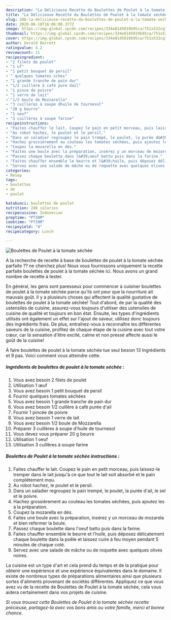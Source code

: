 ```yaml
---
description: "La Délicieuse Recette du Boulettes de Poulet à la tomate séchée"
title: "La Délicieuse Recette du Boulettes de Poulet à la tomate séchée"
slug: 288-la-delicieuse-recette-du-boulettes-de-poulet-a-la-tomate-sechee
date: 2020-06-18T16:06:00.377Z
image: https://img-global.cpcdn.com/recipes/334e8145019b95ca/751x532cq70/boulettes-de-poulet-a-la-tomate-sechee-photo-principale-de-la-recette.jpg
thumbnail: https://img-global.cpcdn.com/recipes/334e8145019b95ca/751x532cq70/boulettes-de-poulet-a-la-tomate-sechee-photo-principale-de-la-recette.jpg
cover: https://img-global.cpcdn.com/recipes/334e8145019b95ca/751x532cq70/boulettes-de-poulet-a-la-tomate-sechee-photo-principale-de-la-recette.jpg
author: Gerald Barrett
ratingvalue: 4.2
reviewcount: 11
recipeingredient:
- "2 filets de poulet"
- "1 uf"
- "1 petit bouquet de persil"
- " quelques tomates sches"
- "1 grande tranche de pain dur"
- "1/2 cuillère à café pure dail"
- "1 pince de poivre"
- "1 verre de lait"
- "1/2 boule de Mozzarella"
- "3 cuillères à soupe dhuile de tournesol"
- "20 g beurre"
- "1 oeuf"
- "3 cuillères à soupe farine"
recipeinstructions:
- "Faites chauffer le lait. Coupez le pain en petit morceau, puis laissez-le tremper dans le lait jusqu&#39;à ce que tout le lait soit absorbé et le pain complétement mou."
- "Au robot hachez, le poulet et le persil."
- "Dans un saladier regroupez le pain trempé, le poulet, la purée d&#39;ail, le sel et le poivre."
- "Hachez grossièrement au couteau les tomates séchées, puis ajoutez les à la préparation."
- "Coupez la mozarella en dés."
- "Faites une boule avec la préparation, insérez y un morceau de mozarela et bien refermer la boule."
- "Passez chaque boulette dans l&#39;oeuf battu puis dans la farine."
- "Faites chauffer ensemble le beurre et l&#39;huile, puis déposez délicatement chaque boulette dans la poêle et laissez cuire à feu moyen pendant 5 minutes de chaque coté."
- "Servez avec une salade de mâche ou de roquette avec quelques olives noires."
categories:
- Resep
tags:
- boulettes
- de
- poulet

katakunci: boulettes de poulet 
nutrition: 249 calories
recipecuisine: Indonesian
preptime: "PT38M"
cooktime: "PT39M"
recipeyield: "4"
recipecategory: Lunch

---
```



![Boulettes de Poulet à la tomate séchée](https://img-global.cpcdn.com/recipes/334e8145019b95ca/751x532cq70/boulettes-de-poulet-a-la-tomate-sechee-photo-principale-de-la-recette.jpg)

A la recherche de recette à base de boulettes de poulet à la tomate séchée parfaite ?? ne cherchez plus! Nous vous fournissons uniquement la recette parfaite boulettes de poulet à la tomate séchée ici. Nous avons un grand nombre de recette à tester.

En général, les gens sont paresseux pour commencer à cuisiner boulettes de poulet à la tomate séchée parce qu'ils ont peur que la nourriture ait mauvais goût. Il y a plusieurs choses qui affectent la qualité gustative de boulettes de poulet à la tomate séchée! Tout d'abord, de par la qualité des ustensiles de cuisine, assurez-vous toujours d'utiliser des ustensiles de cuisine de qualité et toujours en bon état. Ensuite, les types d'ingrédients utilisés ont également un effet sur l'ajout de saveur, utilisez donc toujours des ingrédients frais. De plus, entraînez-vous à reconnaître les différentes saveurs de la cuisine, profitez de chaque étape de la cuisine avec tout votre cœur, car la sensation d'être excité, calme et non pressé affecte aussi le goût de la cuisine!

<!--inarticleads1-->

À faire boulettes de poulet à la tomate séchée tue seul besion 13 Ingrédients et 9 pas. Voici comment vous atteindre cette.

##### Ingrédients de boulettes de poulet à la tomate séchée :

1. Vous avez besoin 2 filets de poulet
1. Utilisation 1 œuf
1. Vous avez besoin 1 petit bouquet de persil
1. Fournir  quelques tomates séchées
1. Vous avez besoin 1 grande tranche de pain dur
1. Vous avez besoin 1/2 cuillère à café purée d&#39;ail
1. Fournir 1 pincée de poivre
1. Vous avez besoin 1 verre de lait
1. Vous avez besoin 1/2 boule de Mozzarella
1. Préparer 3 cuillères à soupe d&#39;huile de tournesol
1. Vous devez vous préparer 20 g beurre
1. Utilisation 1 oeuf
1. Utilisation 3 cuillères à soupe farine




<!--inarticleads2-->

##### Boulettes de Poulet à la tomate séchée instructions :

1. Faites chauffer le lait. Coupez le pain en petit morceau, puis laissez-le tremper dans le lait jusqu&#39;à ce que tout le lait soit absorbé et le pain complétement mou.
1. Au robot hachez, le poulet et le persil.
1. Dans un saladier regroupez le pain trempé, le poulet, la purée d&#39;ail, le sel et le poivre.
1. Hachez grossièrement au couteau les tomates séchées, puis ajoutez les à la préparation.
1. Coupez la mozarella en dés.
1. Faites une boule avec la préparation, insérez y un morceau de mozarela et bien refermer la boule.
1. Passez chaque boulette dans l&#39;oeuf battu puis dans la farine.
1. Faites chauffer ensemble le beurre et l&#39;huile, puis déposez délicatement chaque boulette dans la poêle et laissez cuire à feu moyen pendant 5 minutes de chaque coté.
1. Servez avec une salade de mâche ou de roquette avec quelques olives noires.




<!--inarticleads1-->

<p>
La cuisine est un type d'art et cela prend du temps et de la pratique pour obtenir une expérience et une expérience équivalentes dans le domaine. Il existe de nombreux types de préparations alimentaires ainsi que plusieurs sortes d'aliments provenant de sociétés différentes. Appliquez ce que vous avez vu de la recette de Boulettes de Poulet à la tomate séchée, cela vous aidera certainement dans vos projets de cuisine.
</p>

<p>
<i>Si vous trouvez cette Boulettes de Poulet à la tomate séchée recette précieuse, partagez-la avec vos bons amis ou votre famille, merci et bonne chance.</i>
</p>
